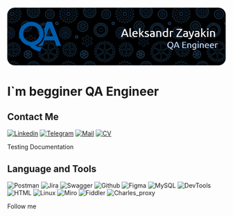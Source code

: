 [![Header](https://github.com/alt015/alt015/blob/main/assets/header.png)](https://disk.yandex.ru/d/gYQ2Zwtla9U7yA)

# I`m begginer QA Engineer

## Contact Me

[![Linkedin](https://img.shields.io/badge/Linkedin-0073B1?style=for-the-badge&logo=Linkedin&logoColor=FFFFFF)](https://disk.yandex.ru/d/gYQ2Zwtla9U7yA)
[![Telegram](https://img.shields.io/badge/Telegram-32AADF?style=for-the-badge&logo=telegram&logoColor=FFFFFF)](https://t.me/alt015)
[![Mail](https://img.shields.io/badge/Mail-E91416?style=for-the-badge&logo=gmail&logoColor=FFFFFF)](mailto:alter015@ymail.com)
[![CV](https://img.shields.io/badge/My&nbsp;CV&nbsp;PDF-A23260?style=for-the-badge&logo=&logoColor=FFD02F)](https://disk.yandex.ru/d/gYQ2Zwtla9U7yA)

Testing Documentation

## Language and Tools
![Postman](https://img.shields.io/badge/Postman-090909?style=for-the-badge&logo=postman)
![Jira](https://img.shields.io/badge/Jira-090909?style=for-the-badge&logo=jira&logoColor=2580F7)
![Swagger](https://img.shields.io/badge/Swagger-090909?style=for-the-badge&logo=swagger&logoColor=479E2A)
![Github](https://img.shields.io/badge/Github-090909?style=for-the-badge&logo=github&logoColor=FFFFFF)
![Figma](https://img.shields.io/badge/Figma-090909?style=for-the-badge&logo=figma&logoColor=EA4C1D)
![MySQL](https://img.shields.io/badge/MySQL-090909?style=for-the-badge&logo=mySQL&logoColor=FFFFFF)
![DevTools](https://img.shields.io/badge/DevTools-090909?style=for-the-badge&logo=google&logoColor=4285F4)
![HTML](https://img.shields.io/badge/HTML|CSS-090909?style=for-the-badge&logo=html5&logoColor=FFD02F)
![Linux](https://img.shields.io/badge/Linux-090909?style=for-the-badge&logo=Linux&logoColor=F7C500)
![Miro](https://img.shields.io/badge/Miro-090909?style=for-the-badge&logo=miro&logoColor=FFD02F)
![Fiddler](https://img.shields.io/badge/Fiddler-090909?style=for-the-badge&logo=fiddler&logoColor=FFFFFF)
![Charles_proxy](https://img.shields.io/badge/charles&nbsp;proxy-090909?style=for-the-badge&logo=proxy&logoColor=FFFFFF)

Follow me